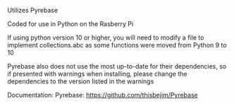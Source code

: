 Utilizes Pyrebase

Coded for use in Python on the Rasberry Pi

If using python version 10 or higher, you will need to modify a file to implement collections.abc as some functions were moved from Python 9 to 10

Pyrebase also does not use the most up-to-date for their dependencies, so if presented with warnings when installing, please change the dependencies to the version listed in the warnings

Documentation:
  Pyrebase: https://github.com/thisbejim/Pyrebase
  
